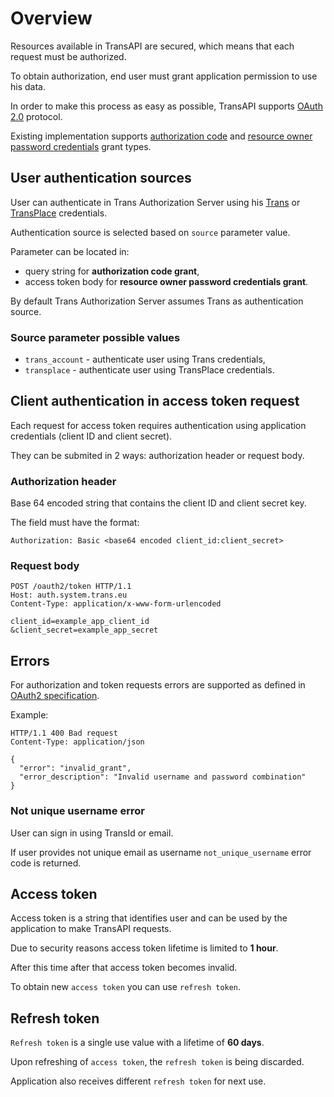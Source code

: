 # Overview

Resources available in TransAPI are secured, which means that each request must be authorized.

To obtain authorization, end user must grant application permission to use his data.

In order to make this process as easy as possible, TransAPI supports [OAuth 2.0](http://oauth.net/2/) protocol.

Existing implementation supports [authorization code](grant-type/authorization-code.md) and [resource owner password credentials](grant-type/resource-owner-password-credentials.md) grant types.

## User authentication sources

User can authenticate in Trans Authorization Server using his [Trans](http://www.trans.eu/) or [TransPlace](https://transplace.eu/) credentials.

Authentication source is selected based on `source` parameter value.

Parameter can be located in:
* query string for **authorization code grant**,
* access token body for **resource owner password credentials grant**.

By default Trans Authorization Server assumes Trans as authentication source.

### Source parameter possible values

* `trans_account` - authenticate user using Trans credentials,
* `transplace` - authenticate user using TransPlace credentials.

## Client authentication in access token request

Each request for access token requires authentication using application credentials (client ID and client secret).

They can  be submited in 2 ways: authorization header or request body.

### Authorization header

Base 64 encoded string that contains the client ID and client secret key.

The field must have the format:

`Authorization: Basic <base64 encoded client_id:client_secret>`

### Request body

```
POST /oauth2/token HTTP/1.1
Host: auth.system.trans.eu
Content-Type: application/x-www-form-urlencoded

client_id=example_app_client_id
&client_secret=example_app_secret
```

## Errors

For authorization and token requests errors are supported as defined in [OAuth2 specification](https://tools.ietf.org/html/rfc6749).

Example:

```
HTTP/1.1 400 Bad request
Content-Type: application/json

{
  "error": "invalid_grant",
  "error_description": "Invalid username and password combination"
}
```

### Not unique username error

User can sign in using TransId or email.

If user provides not unique email as username `not_unique_username` error code is returned.

## Access token

Access token is a string that identifies user and can be used by the application to make TransAPI requests.

Due to security reasons access token lifetime is limited to **1 hour**.

After this time after that access token becomes invalid.

To obtain new `access token` you can use `refresh token`.

## Refresh token

`Refresh token` is a single use value with a lifetime of **60 days**.

Upon refreshing of `access token`, the `refresh token` is being discarded.

Application also receives different `refresh token` for next use.
